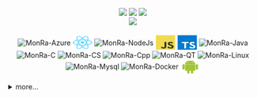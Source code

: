 <!--Hello
<h2><img src="https://emojis.slackmojis.com/emojis/images/1531849430/4246/blob-sunglasses.gif?1531849430" width="30"/> Hi There👋 , I'm MonRá! <img src="https://media.giphy.com/media/12oufCB0MyZ1Go/giphy.gif" width="50"><img src="https://i.giphy.com/9KawrQzIwdAYg.webp" width="50"></h2>
-->

<div>
  </p>
  <div align="center">
   <a href="https://www.facebook.com/ramon.chaib" target="_blank"><img src="https://img.shields.io/badge/-Facebook-%230077B5?style=for-the-badge&logo=facebook&logoColor=white" target="_blank"></a> 
  <a href="https://www.instagram.com/monrapps/" target="_blank"><img src="https://img.shields.io/badge/-Instagram-%23E4405F?style=for-the-badge&logo=instagram&logoColor=white" target="_blank"></a>
  <a href="https://www.linkedin.com/in/ramon-chaib-27007635/" target="_blank"><img src="https://img.shields.io/badge/-LinkedIn-%230077B5?style=for-the-badge&logo=linkedin&logoColor=white" target="_blank"></a>   
</div>

<div align="center">
  <img src="https://i.giphy.com/MM0Jrc8BHKx3y.webp">
</div>
  
 <div style="display: inline_block" align="center"><br>
  <img align="center" alt="MonRa-Azure" height="30" width="40" src="https://cdn.jsdelivr.net/gh/devicons/devicon/icons/azure/azure-original.svg">
  <img align="center" alt="MonRa-React" height="30" width="40" src="https://raw.githubusercontent.com/devicons/devicon/master/icons/react/react-original.svg">
  <img align="center" alt="MonRa-NodeJs" height="30" width="40" src="https://cdn.jsdelivr.net/gh/devicons/devicon/icons/nodejs/nodejs-original.svg">
  <img align="center" alt="MonRa-Js" height="30" width="40" src="https://raw.githubusercontent.com/devicons/devicon/master/icons/javascript/javascript-original.svg">     <img align="center" alt="MonRa-Ts" height="30" width="40" src="https://raw.githubusercontent.com/devicons/devicon/master/icons/typescript/typescript-original.svg">
  <img align="center" alt="MonRa-Java" height="30" width="40" src="https://cdn.jsdelivr.net/gh/devicons/devicon/icons/java/java-original.svg">
  <img align="center" alt="MonRa-C" height="30" width="40" src="https://cdn.jsdelivr.net/gh/devicons/devicon/icons/c/c-original.svg">
  <img align="center" alt="MonRa-CS" height="30" width="40" src="https://cdn.jsdelivr.net/gh/devicons/devicon/icons/csharp/csharp-original.svg">
  <img align="center" alt="MonRa-Cpp" height="30" width="40" src="https://cdn.jsdelivr.net/gh/devicons/devicon/icons/cplusplus/cplusplus-original.svg">
  <img align="center" alt="MonRa-QT" height="30" width="40" src="https://cdn.jsdelivr.net/gh/devicons/devicon/icons/qt/qt-original.svg">
  <img align="center" alt="MonRa-Linux" height="30" width="40" src="https://cdn.jsdelivr.net/gh/devicons/devicon/icons/linux/linux-original.svg">
  <img align="center" alt="MonRa-Mysql" height="30" width="40" src="https://cdn.jsdelivr.net/gh/devicons/devicon/icons/mysql/mysql-original.svg">
  <img align="center" alt="MonRa-Docker" height="30" width="40" src="https://cdn.jsdelivr.net/gh/devicons/devicon/icons/docker/docker-original.svg">  
  <img align="center" alt="MonRa-Android" height="30" width="40" src="https://github.com/devicons/devicon/blob/master/icons/android/android-original.svg">
  
</div>
</a>

</br>
<!--
[![github activity graph](https://activity-graph.herokuapp.com/graph?username=monrapps&theme=chartreuse-dark)](https://github.com/monrapps/)
-->
<div>
<details>
      <summary>more...</summary>
      
<!--
### <img src="https://media.giphy.com/media/VgCDAzcKvsR6OM0uWg/giphy.gif" width="50"> A little more about me...  

```javascript
const monra = {
    pronouns: "He" | "Him",
    code: ["any"],
    askMeAbout: ["any"],
    technologies: {
        backEnd: {
            js: ["any"],
        },
        mobileApp: {
            native: ["Android Development"]
        },
        devOps: ["AWS", "Docker🐳", "Route53", "Nginx"],
        databases: ["mongo", "MySql", "sqlite"],
        misc: ["Firebase", "Socket.IO", "selenium", "open-cv", "php", "SuiteApp"]
    },
    architecture: ["Serverless Architecture", "Progressive web applications", "Single page applications"],
    currentFocus: "Building Robots to ease opertations",
    funFact: "There are two ways to write error-free programs; only the third one works"
};
```
-->

---
<!--START_SECTION:waka-->
![Code Time](http://img.shields.io/badge/Code%20Time-1%2C365%20hrs%2055%20mins-blue)

![Profile Views](http://img.shields.io/badge/Profile%20Views-0-blue)

![Lines of code](https://img.shields.io/badge/From%20Hello%20World%20I%27ve%20Written-5.0%20million%20lines%20of%20code-blue)

**🐱 My GitHub Data** 

> 📦 79.1 kB Used in GitHub's Storage 
 > 
> 🏆 5,203 Contributions in the Year 2025
 > 
> 🚫 Not Opted to Hire
 > 
> 📜 25 Public Repositories 
 > 
> 🔑 23 Private Repositories 
 > 
**I'm an Early 🐤** 

```text
🌞 Morning                9346 commits        ████████░░░░░░░░░░░░░░░░░   30.86 % 
🌆 Daytime                12472 commits       ██████████░░░░░░░░░░░░░░░   41.18 % 
🌃 Evening                4343 commits        ████░░░░░░░░░░░░░░░░░░░░░   14.34 % 
🌙 Night                  4124 commits        ███░░░░░░░░░░░░░░░░░░░░░░   13.62 % 
```
📅 **I'm Most Productive on Thursday** 

```text
Monday                   5546 commits        █████░░░░░░░░░░░░░░░░░░░░   18.31 % 
Tuesday                  5601 commits        █████░░░░░░░░░░░░░░░░░░░░   18.49 % 
Wednesday                5786 commits        █████░░░░░░░░░░░░░░░░░░░░   19.11 % 
Thursday                 6522 commits        █████░░░░░░░░░░░░░░░░░░░░   21.54 % 
Friday                   4237 commits        ███░░░░░░░░░░░░░░░░░░░░░░   13.99 % 
Saturday                 1487 commits        █░░░░░░░░░░░░░░░░░░░░░░░░   04.91 % 
Sunday                   1106 commits        █░░░░░░░░░░░░░░░░░░░░░░░░   03.65 % 
```


📊 **This Week I Spent My Time On** 

```text
🕑︎ Time Zone: America/Sao_Paulo

💬 Programming Languages: 
TypeScript               4 hrs 24 mins       ███████████████░░░░░░░░░░   58.03 % 
Other                    1 hr 40 mins        █████░░░░░░░░░░░░░░░░░░░░   21.99 % 
Bash                     46 mins             ███░░░░░░░░░░░░░░░░░░░░░░   10.27 % 
YAML                     25 mins             █░░░░░░░░░░░░░░░░░░░░░░░░   05.66 % 
Text                     8 mins              ░░░░░░░░░░░░░░░░░░░░░░░░░   01.87 % 

🔥 Editors: 
Cursor                   7 hrs 35 mins       █████████████████████████   100.00 % 

🐱‍💻 Projects: 
wlm-backend              6 hrs 18 mins       █████████████████████░░░░   83.25 % 
wlm-infra                21 mins             █░░░░░░░░░░░░░░░░░░░░░░░░   04.81 % 
dbdump                   14 mins             █░░░░░░░░░░░░░░░░░░░░░░░░   03.25 % 
wlm-frontend             12 mins             █░░░░░░░░░░░░░░░░░░░░░░░░   02.80 % 
nlm-gww-watcher          10 mins             █░░░░░░░░░░░░░░░░░░░░░░░░   02.24 % 

💻 Operating System: 
WSL                      7 hrs 35 mins       █████████████████████████   100.00 % 
```

**I Mostly Code in C++** 

```text
C                        17 repos            ████░░░░░░░░░░░░░░░░░░░░░   17.89 % 
Python                   13 repos            ███░░░░░░░░░░░░░░░░░░░░░░   13.68 % 
JavaScript               10 repos            ███░░░░░░░░░░░░░░░░░░░░░░   10.53 % 
Shell                    7 repos             ██░░░░░░░░░░░░░░░░░░░░░░░   07.37 % 
HTML                     6 repos             ██░░░░░░░░░░░░░░░░░░░░░░░   06.32 % 
```



**Timeline**

![Lines of Code chart](https://raw.githubusercontent.com/monrapps/monrapps/master/assets/bar_graph.png)


 Last Updated on 31/10/2025 12:26:08 UTC
<!--END_SECTION:waka-->
